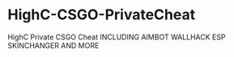 # HighC-CSGO-PrivateCheat
HighC Private CSGO Cheat INCLUDING AIMBOT WALLHACK ESP SKINCHANGER AND MORE

